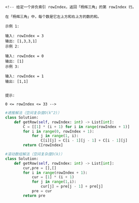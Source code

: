     <!-- 给定一个非负索引 rowIndex，返回「杨辉三角」的第 rowIndex 行。

    在「杨辉三角」中，每个数是它左上方和右上方的数的和。
    
    示例 1:

    输入: rowIndex = 3
    输出: [1,3,3,1]
    示例 2:

    输入: rowIndex = 0
    输出: [1]
    示例 3:

    输入: rowIndex = 1
    输出: [1,1]
    

    提示:

    0 <= rowIndex <= 33 -->

```python
#递推解法（空间复杂度O(k^2)）
class Solution:
    def getRow(self, rowIndex: int) -> List[int]:
        C = [[1] * (i + 1) for i in range(rowIndex + 1)]
        for i in range(0, rowIndex + 1):
            for j in range(1, i):
                C[i][j] = C[i - 1][j - 1] + C[i - 1][j]
        return C[rowIndex]

#滚动数组解法（空间复杂度O(k)）   
class Solution:
    def getRow(self, rowIndex: int) -> List[int]:
        cur,pre = [],[]
        for i in range(rowIndex + 1):
            cur = [1] * (i + 1)
            for j in range(1,i):
                cur[j] = pre[j - 1] + pre[j]
            pre = cur
        return pre
```
